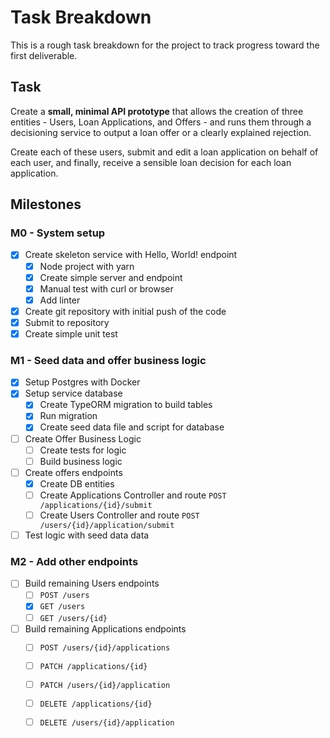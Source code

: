 # Task Breakdown

This is a rough task breakdown for the project to track progress toward the first deliverable.

## Task
Create a **small, minimal API prototype** that allows the creation of three entities - Users, Loan Applications, and Offers - and runs them through a decisioning service to output a loan offer or a clearly explained rejection.

Create each of these users, submit and edit a loan application on behalf of each user, and finally, receive a sensible loan decision for each loan application.

## Milestones
### M0 - System setup
- [X] Create skeleton service with Hello, World! endpoint
  - [X] Node project with yarn
  - [X] Create simple server and endpoint
  - [X] Manual test with curl or browser
  - [X] Add linter
- [X] Create git repository with initial push of the code
- [X] Submit to repository
- [X] Create simple unit test

### M1 - Seed data and offer business logic
- [X] Setup Postgres with Docker
- [X] Setup service database
  - [X] Create TypeORM migration to build tables
  - [X] Run migration
  - [X] Create seed data file and script for database
- [ ] Create Offer Business Logic
  - [ ] Create tests for logic
  - [ ] Build business logic
- [ ] Create offers endpoints
  - [X] Create DB entities
  - [ ] Create Applications Controller and route `POST /applications/{id}/submit`
  - [ ] Create Users Controller and route `POST /users/{id}/application/submit`
- [ ] Test logic with seed data data

### M2 - Add other endpoints
- [ ] Build remaining Users endpoints
  - [ ] `POST /users`
  - [X] `GET /users`
  - [ ] `GET /users/{id}`
- [ ] Build remaining Applications endpoints
  - [ ] `POST /users/{id}/applications`
  - [ ] `PATCH /applications/{id}`
  - [ ] `PATCH /users/{id}/application`
  - [ ] `DELETE /applications/{id}`
  - [ ] `DELETE /users/{id}/application`

